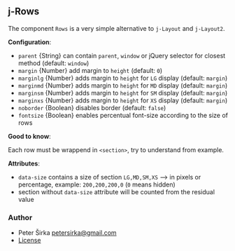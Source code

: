 ## j-Rows

The component `Rows` is a very simple alternative to `j-Layout` and `j-Layout2`.

__Configuration__:

- `parent` {String} can contain `parent`, `window` or jQuery selector for closest method (default: `window`)
- `margin` {Number} add margin to `height` (default: `0`)
- `marginlg` {Number} adds margin to `height` for `LG` display (default: `margin`)
- `marginmd` {Number} adds margin to `height` for `MD` display (default: `margin`)
- `marginsm` {Number} adds margin to `height` for `SM` display (default: `margin`)
- `marginxs` {Number} adds margin to `height` for `XS` display (default: `margin`)
- `noborder` {Boolean} disables border (default: `false`)
- `fontsize` {Boolean} enables percentual font-size according to the size of rows

__Good to know__:

Each row must be wrappend in `<section>`, try to understand from example.

__Attributes__:

- `data-size` contains a size of section `LG,MD,SM,XS` --> in pixels or percentage, example: `200,200,200,0` (`0` means hidden)
- section without `data-size` attribute will be counted from the residual value

### Author

- Peter Širka <petersirka@gmail.com>
- [License](https://www.totaljs.com/license/)
